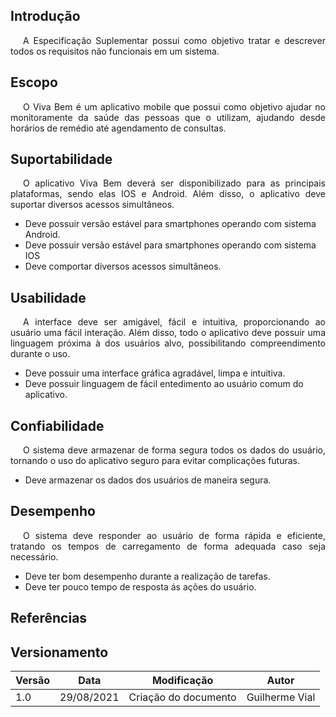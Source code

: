 ## <a>Introdução</a>

<p style="text-indent: 20px; text-align: justify">A Especificação Suplementar possui como objetivo tratar e descrever todos os requisitos não funcionais em um sistema.</p>

## <a>Escopo</a>

<p style="text-indent: 20px; text-align: justify">O Viva Bem é um aplicativo mobile que possui como objetivo ajudar no monitoramente da saúde das pessoas que o utilizam, ajudando desde horários de remédio até agendamento de consultas.</p>

## <a>Suportabilidade</a>

<p style="text-indent: 20px; text-align: justify">O aplicativo Viva Bem deverá ser disponibilizado para as principais plataformas, sendo elas IOS e Android. Além disso, o aplicativo deve suportar diversos acessos simultâneos.</p>

- Deve possuir versão estável para smartphones operando com sistema Android.
- Deve possuir versão estável para smartphones operando com sistema IOS
- Deve comportar diversos acessos simultâneos.

## <a>Usabilidade</a>

<p style="text-indent: 20px; text-align: justify">A interface deve ser amigável, fácil e intuitiva, proporcionando ao usuário uma fácil interação. Além disso, todo o aplicativo deve possuir uma linguagem próxima à dos usuários alvo, possibilitando compreendimento durante o uso.</p>

- Deve possuir uma interface gráfica agradável, limpa e intuitiva.
- Deve possuir linguagem de fácil entedimento ao usuário comum do aplicativo.

## <a>Confiabilidade</a>
<p style="text-indent: 20px; text-align: justify">O sistema deve armazenar de forma segura todos os dados do usuário, tornando o uso do aplicativo seguro para evitar complicações futuras.</p>

- Deve armazenar os dados dos usuários de maneira segura.

## <a>Desempenho</a>
<p style="text-indent: 20px; text-align: justify">O sistema deve responder ao usuário de forma rápida e eficiente, tratando os tempos de carregamento de forma adequada caso seja necessário.</p>

- Deve ter bom desempenho durante a realização de tarefas.
- Deve ter pouco tempo de resposta ás ações do usuário.

## <a>Referências</a>
<p style="text-indent: 20px; text-align: justify"></p>

## <a>Versionamento</a>
| Versão | Data | Modificação | Autor |
|--|--|--|--|
| 1.0 | 29/08/2021 | Criação do documento| Guilherme Vial |
